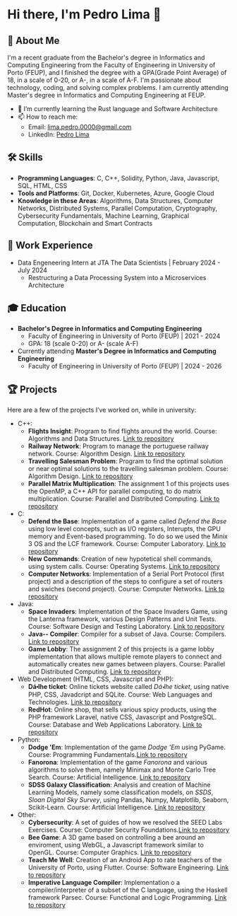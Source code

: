 # Hi there, I'm Pedro Lima 👋

## 🚀 About Me
I'm a recent graduate from the Bachelor's degree in Informatics and Computing Engineering from the Faculty of Engineering in University of Porto (FEUP), and I finished the degree with a GPA(Grade Point Average) of 18, in a scale of 0-20, or A-, in a scale of A-F. I'm passionate about technology, coding, and solving complex problems. I am currently attending Master's degree in Informatics and Computing Engineering at FEUP.

- 🌱 I’m currently learning the Rust language and Software Architecture
- 📫 How to reach me:
  - Email:  [lima.pedro.0000@gmail.com](mailto:lima.pedro.0000@gmail.com)
  - LinkedIn: [Pedro Lima](https://www.linkedin.com/in/pedro-lima-b55558295)

## 🛠️ Skills
- **Programming Languages**: C, C++, Solidity, Python, Java, Javascript, SQL, HTML, CSS
- **Tools and Platforms**: Git, Docker, Kubernetes, Azure, Google Cloud
- **Knowledge in these Areas**: Algorithms, Data Structures, Computer Networks, Distributed Systems, Parallel Computation, Cryptography, Cybersecurity Fundamentals, Machine Learning, Graphical Computation, Blockchain and Smart Contracts

## 💼 Work Experience
- Data Engeneering Intern at JTA The Data Scientists | February 2024 - July 2024
  - Restructuring a Data Processing System into a Microservices Architecture

## 🎓 Education
- **Bachelor's Degree in Informatics and Computing Engineering**
  - Faculty of Engineering in University of Porto (FEUP) | 2021 - 2024
  - GPA: 18 (scale 0-20) or A- (scale A-F)
- Currently attending **Master's Degree in Informatics and Computing Engineering**
  - Faculty of Engineering in University of Porto (FEUP) | 2024 - 2026

## 🏆 Projects
Here are a few of the projects I’ve worked on, while in university:
- C++:
    - **Flights Insight**: Program to find flights around the world. Course: Algorithms and Data Structures. [Link to repository](https://github.com/marco-vb/FEUP-flights-insight)
    - **Railway Network**: Program to manage the portuguese railway network. Course: Algorithm Design. [Link to repository](https://github.com/limapedro12/DA_Proj1)
    - **Travelling Salesman Problem**: Program to find the optimal solution or near optimal solutions to the travelling salesman problem. Course: Algorithm Design. [Link to repository](https://github.com/limapedro12/DA_Proj2)
    - **Parallel Matrix Multiplication**: The assignment 1 of this projects uses the OpenMP, a C++ API for parallel computing, to do matrix multiplication. Course: Parallel and Distributed Computing. [Link to repository](https://github.com/limapedro12/CPD_ParallelAndDistributed)
- C:
    - **Defend the Base**: Implementation of a game called *Defend the Base* using low level concepts, such as I/O registers, Interupts, the GPU memory and Event-based programming. To do so we used the Minix 3 OS and the LCF framework. Course: Computer Laboratory. [Link to repository](https://github.com/limapedro12/LCOM_DefendTheBase/)
    - **New Commands**: Creation of new hypotetical shell commands, using system calls. Course: Operating Systems. [Link to repository](https://github.com/limapedro12/SO_TrabalhoPratico)
    - **Computer Networks**: Implementation of a Serial Port Protocol (first project) and a description of the steps to configure a set of routers and swiches (second project). Course: Computer Networks. [Link to repository](https://github.com/limapedro12/RC_ComputerNetworks) 
- Java:
    - **Space Invaders**: Implementation of the Space Invaders Game, using the Lanterna framework, various Design Patterns and Unit Tests. Course: Software Design and Testing Laboratory. [Link to repository](https://github.com/limapedro12/space_invaders)
    - **Java-- Compiler**: Compiler for a subset of Java. Course: Compilers. [Link to repository](https://github.com/limapedro12/COMP_Java--_Compiler)
    - **Game Lobby**: The assignment 2 of this projects is a game lobby implementation that allows multiple remote players to connect and automatically creates new games between players. Course: Parallel and Distributed Computing. [Link to repository](https://github.com/limapedro12/CPD_ParallelAndDistributed)
- Web Development (HTML, CSS, Javascript and PHP):
    - **Dá⬝lhe ticket**: Online tickets website called *Dá⬝lhe ticket*, using native PHP, CSS, Javadcript and SQLite. Course: Web Languages and Technologies. [Link to repository](https://github.com/yourusername/projectname)
    - **RedHot**: Online shop, that sells various spicy products, using the PHP framework Laravel, native CSS, Javascript and PostgreSQL. Course: Database and Web Applications Laboratory. [Link to repository](https://github.com/limapedro12/LBAW_RedHot_OnlineStore)
- Python:
     - **Dodge 'Em**: Implementation of the game *Dodge 'Em* using PyGame. Course: Programming Fundamentals.[Link to repository](https://github.com/limapedro12/dodge-em-atari)
     - **Fanorona**: Implementation of the game *Fanorona* and various algorithms to solve them, namely Minimax and Monte Carlo Tree Search. Course: Artificial Intelligence. [Link to repository](https://github.com/limapedro12/IA_Fanorona)
     - **SDSS Galaxy Classification**: Analysis and creation of Machine Learning Models, namely some classification models, on *SSDS*, *Sloan Digital Sky Survey*, using Pandas, Numpy, Matplotlib, Seaborn, Scikit-Learn. Course: Artificial Intelligence. [Link to repository](https://github.com/limapedro12/IA_SSDS)
- Other:
     - **Cybersecurity**: A set of guides of how we resolved the SEED Labs Exercises. Course: Computer Security Foundations.[Link to repository](https://github.com/limapedro12/FSI_Cybersecurity)
     - **Bee Game**: A 3D game based on controlling a bee around an enviroment, using WebGL, a Javascript framework similar to OpenGL. Course: Computer Graphics. [Link to repository](https://github.com/limapedro12/CG_BeeGame)
     - **Teach Me Well**: Creation of an Android App to rate teachers of the University of Porto, using Flutter. Course: Software Engineering. [Link to repository](https://github.com/limapedro12/ESOF_App)
     - **Imperative Language Compiler**: Implementation o a compiler/interpreter of a subset of the C language, using the Haskell framework Parsec. Course: Functional and Logic Programming. [Link to repository](https://github.com/limapedro12/PFL_Compiler)

<!---
## 📊 GitHub Stats
![Your GitHub stats](https://github-readme-stats.vercel.app/api?username=limapedro12&show_icons=true&theme=radical)
![Top Languages](https://github-readme-stats.vercel.app/api/top-langs/?username=limapedro12&layout=compact&theme=radical)
-->
